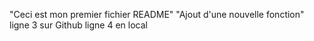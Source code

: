 "Ceci est mon premier fichier README"
"Ajout d'une nouvelle fonction"
ligne 3 sur Github
ligne 4 en local


